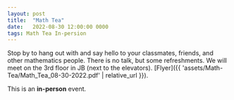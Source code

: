 ```yaml
---
layout: post
title:  "Math Tea"
date:   2022-08-30 12:00:00 0000
tags: Math Tea In-persion
---
```

Stop by to hang out with and say hello to your classmates, friends, and other mathematics people. There is no talk, but some refreshments. We will meet on the 3rd floor in JB (next to the elevators). [Flyer]({{ 'assets/Math-Tea/Math_Tea_08-30-2022.pdf' | relative_url }}).

This is an **in-person** event.

<!-- * [CV]({{ 'assets/CV_Youngsu_Kim.pdf' | relative_url }}), updated June 2021. -->


